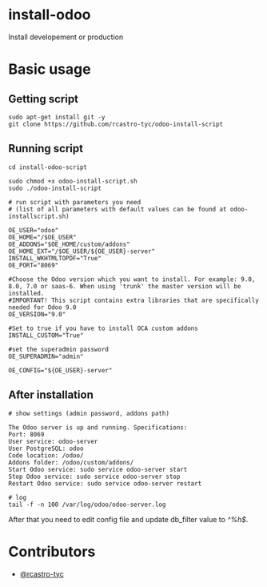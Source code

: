 # install-odoo

Install developement or production

# Basic usage

## Getting script

    sudo apt-get install git -y
    git clone https://github.com/rcastro-tyc/odoo-install-script

## Running script

    cd install-odoo-script

    sudo chmod +x odoo-install-script.sh
    sudo ./odoo-install-script

    # run script with parameters you need
    # (list of all parameters with default values can be found at odoo-installscript.sh)

    OE_USER="odoo"
    OE_HOME="/$OE_USER"
    OE_ADDONS="$OE_HOME/custom/addons"
    OE_HOME_EXT="/$OE_USER/${OE_USER}-server"
    INSTALL_WKHTMLTOPDF="True"
    OE_PORT="8069"

    #Choose the Odoo version which you want to install. For example: 9.0, 8.0, 7.0 or saas-6. When using 'trunk' the master version will be installed.
    #IMPORTANT! This script contains extra libraries that are specifically needed for Odoo 9.0
    OE_VERSION="9.0"

    #Set to true if you have to install OCA custom addons
    INSTALL_CUSTOM="True"

    #set the superadmin password
    OE_SUPERADMIN="admin"

    OE_CONFIG="${OE_USER}-server"

## After installation

    # show settings (admin password, addons path)

    The Odoo server is up and running. Specifications:
    Port: 8069
    User service: odoo-server
    User PostgreSQL: odoo
    Code location: /odoo/
    Addons folder: /odoo/custom/addons/
    Start Odoo service: sudo service odoo-server start
    Stop Odoo service: sudo service odoo-server stop
    Restart Odoo service: sudo service odoo-server restart

    # log
    tail -f -n 100 /var/log/odoo/odoo-server.log


After that you need to edit config file and update db_filter value to *^%h$*.

# Contributors

* [@rcastro-tyc](https://github.com/rcastro-tyc)

